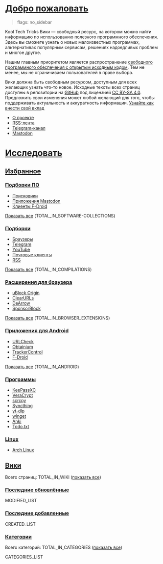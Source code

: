 # [Добро пожаловать](#welcome)

> flags: no_sidebar

Kool Tech Tricks Вики — свободный ресурс, на котором можно найти информацию по
использованию полезного программного обеспечения. Здесь вы сможете узнать о
новых малоизвестных программах, альтернативах популярным сервисам, решениях
надоедливых проблем и многое другое.

Нашим главным приоритетом является распространение
[свободного программного обеспечения
с открытым исходным кодом](https://www.gnu.org/philosophy/free-sw.ru.html). Тем
не менее, мы не ограничиваем пользователей в праве выбора.

Вики должна быть свободным ресурсом, доступным для всех желающих узнать что-то
новое. Исходные тексты всех страниц доступны в репозитории на
[GitHub](https://github.com/KoolTechTricks/pages) под лицензией
[CC BY-SA 4.0](https://creativecommons.org/licenses/by-sa/4.0). Предложить свои
изменения может любой желающий для того, чтобы поддерживать актуальность и
аккуратность информации.
[Узнайте как внести
свой вклад](https://github.com/KoolTechTricks/pages/blob/main/CONTRIBUTING.md)

- [О проекте](/about)
- [RSS-лента](/feed.atom)
- [Telegram-канал](https://t.me/KoolTechTricks)
- [Mastodon](https://lor.sh/@KoolTechTricks)

# [Исследовать](#discover)

## [Избранное](#featured)

### [Подборки ПО](#software-collections)

- [Поисковики](/wiki/search-engines)
- [Приложения Mastodon](/wiki/mastodon-apps)
- [Клиенты F-Droid](/wiki/f-droid-clients)

[Показать все](/categories/software-collections) (TOTAL_IN_SOFTWARE-COLLECTIONS)

### [Подборки](#compilations)

- [Браузеры](/wiki/browsers)
- [Telegram](/wiki/telegram)
- [YouTube](/wiki/youtube)
- [Почтовые клиенты](/wiki/email)
- [RSS](/wiki/rss.html)

[Показать все](/categories/compilations) (TOTAL_IN_COMPILATIONS)

### [Расширения для браузера](#browser-extensions)

- [uBlock Origin](/wiki/ublock_origin)
- [ClearURLs](/wiki/clearurls)
- [DeArrow](/wiki/dearrow)
- [SponsorBlock](/wiki/sponsorblock)

[Показать все](/categories/browser_extensions) (TOTAL_IN_BROWSER_EXTENSIONS)

### [Приложения для Android](#android-apps)

- [URLCheck](/wiki/urlcheck)
- [Obtainium](/wiki/obtainium)
- [TrackerControl](/wiki/trackercontrol)
- [F-Droid](/wiki/f-droid)

[Показать все](/categories/android) (TOTAL_IN_ANDROID)

### [Программы](#software)

- [KeePassXC](/wiki/keepassxc)
- [VeraCrypt](/wiki/veracrypt)
- [scrcpy](/wiki/scrcpy)
- [Syncthing](/wiki/syncthing)
- [yt-dlp](/wiki/yt-dlp)
- [winget](/wiki/winget)
- [Anki](/wiki/anki)
- [Todo.txt](/wiki/todo.txt)

### [Linux](#linux)

- [Arch Linux](/wiki/arch_linux)

## [Вики](#wiki)

Всего страниц: TOTAL_IN_WIKI ([показать все](/wiki))

### [Последние обновлённые](#last-updated)

MODIFIED_LIST

### [Последние добавленные](#last-added)

CREATED_LIST

### [Категории](#categories)

Всего категорий: TOTAL_IN_CATEGORIES ([показать все](/categories))

CATEGORIES_LIST
